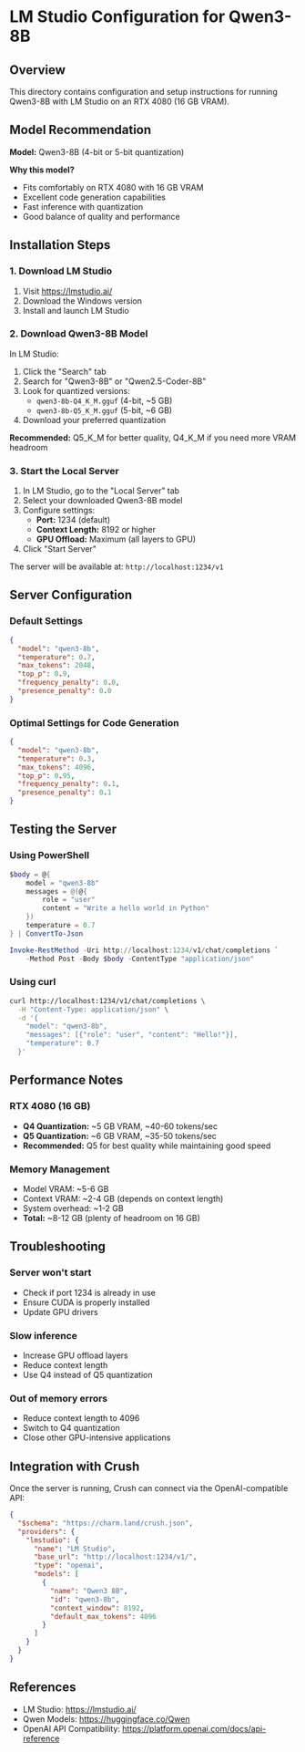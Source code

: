 # LM Studio Configuration for Qwen3-8B

## Overview

This directory contains configuration and setup instructions for running Qwen3-8B with LM Studio on an RTX 4080 (16 GB VRAM).

## Model Recommendation

**Model:** Qwen3-8B (4-bit or 5-bit quantization)

**Why this model?**
- Fits comfortably on RTX 4080 with 16 GB VRAM
- Excellent code generation capabilities
- Fast inference with quantization
- Good balance of quality and performance

## Installation Steps

### 1. Download LM Studio

1. Visit https://lmstudio.ai/
2. Download the Windows version
3. Install and launch LM Studio

### 2. Download Qwen3-8B Model

In LM Studio:
1. Click the "Search" tab
2. Search for "Qwen3-8B" or "Qwen2.5-Coder-8B"
3. Look for quantized versions:
   - `qwen3-8b-Q4_K_M.gguf` (4-bit, ~5 GB)
   - `qwen3-8b-Q5_K_M.gguf` (5-bit, ~6 GB)
4. Download your preferred quantization

**Recommended:** Q5_K_M for better quality, Q4_K_M if you need more VRAM headroom

### 3. Start the Local Server

1. In LM Studio, go to the "Local Server" tab
2. Select your downloaded Qwen3-8B model
3. Configure settings:
   - **Port:** 1234 (default)
   - **Context Length:** 8192 or higher
   - **GPU Offload:** Maximum (all layers to GPU)
4. Click "Start Server"

The server will be available at: `http://localhost:1234/v1`

## Server Configuration

### Default Settings

```json
{
  "model": "qwen3-8b",
  "temperature": 0.7,
  "max_tokens": 2048,
  "top_p": 0.9,
  "frequency_penalty": 0.0,
  "presence_penalty": 0.0
}
```

### Optimal Settings for Code Generation

```json
{
  "model": "qwen3-8b",
  "temperature": 0.3,
  "max_tokens": 4096,
  "top_p": 0.95,
  "frequency_penalty": 0.1,
  "presence_penalty": 0.1
}
```

## Testing the Server

### Using PowerShell

```powershell
$body = @{
    model = "qwen3-8b"
    messages = @(@{
        role = "user"
        content = "Write a hello world in Python"
    })
    temperature = 0.7
} | ConvertTo-Json

Invoke-RestMethod -Uri http://localhost:1234/v1/chat/completions `
    -Method Post -Body $body -ContentType "application/json"
```

### Using curl

```bash
curl http://localhost:1234/v1/chat/completions \
  -H "Content-Type: application/json" \
  -d '{
    "model": "qwen3-8b",
    "messages": [{"role": "user", "content": "Hello!"}],
    "temperature": 0.7
  }'
```

## Performance Notes

### RTX 4080 (16 GB)

- **Q4 Quantization:** ~5 GB VRAM, ~40-60 tokens/sec
- **Q5 Quantization:** ~6 GB VRAM, ~35-50 tokens/sec
- **Recommended:** Q5 for best quality while maintaining good speed

### Memory Management

- Model VRAM: ~5-6 GB
- Context VRAM: ~2-4 GB (depends on context length)
- System overhead: ~1-2 GB
- **Total:** ~8-12 GB (plenty of headroom on 16 GB)

## Troubleshooting

### Server won't start
- Check if port 1234 is already in use
- Ensure CUDA is properly installed
- Update GPU drivers

### Slow inference
- Increase GPU offload layers
- Reduce context length
- Use Q4 instead of Q5 quantization

### Out of memory errors
- Reduce context length to 4096
- Switch to Q4 quantization
- Close other GPU-intensive applications

## Integration with Crush

Once the server is running, Crush can connect via the OpenAI-compatible API:

```json
{
  "$schema": "https://charm.land/crush.json",
  "providers": {
    "lmstudio": {
      "name": "LM Studio",
      "base_url": "http://localhost:1234/v1/",
      "type": "openai",
      "models": [
        {
          "name": "Qwen3 8B",
          "id": "qwen3-8b",
          "context_window": 8192,
          "default_max_tokens": 4096
        }
      ]
    }
  }
}
```

## References

- LM Studio: https://lmstudio.ai/
- Qwen Models: https://huggingface.co/Qwen
- OpenAI API Compatibility: https://platform.openai.com/docs/api-reference
